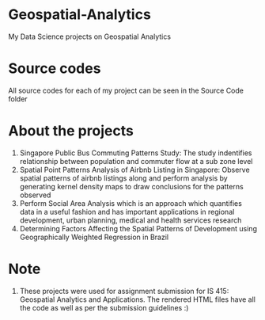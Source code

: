 # Geospatial-Analytics
My Data Science projects on Geospatial Analytics

# Source codes
All source codes for each of my project can be seen in the Source Code folder

# About the projects 

1. Singapore Public Bus Commuting Patterns Study: The study indentifies relationship between population and commuter flow at a sub zone level 
2. Spatial Point Patterns Analysis of Airbnb Listing in Singapore: Observe spatial patterns of airbnb listings along and perform analysis by generating kernel density maps to draw conclusions for the patterns observed 
3. Perform Social Area Analysis which is an approach which quantifies data in a useful fashion and has important applications in regional development, urban planning, medical and health services research
4. Determining Factors Affecting the Spatial Patterns of Development using Geographically Weighted Regression in Brazil

# Note 
1. These projects were used for assignment submission for IS 415: Geospatial Analytics and Applications. The rendered HTML files have all the code as well as per the submission guidelines :) 

